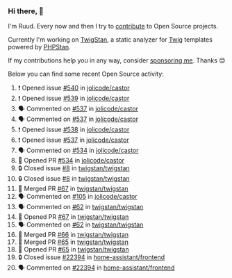 ### Hi there, 👋

I'm Ruud. Every now and then I try to [contribute](https://github.com/pulls?q=+is%3Apr+author%3Aruudk+archived%3Afalse+is%3Apublic+) to Open Source projects.

Currently I'm working on [TwigStan](https://github.com/twigstan), a static analyzer for [Twig](https://twig.symfony.com/) templates powered by [PHPStan](https://phpstan.org/).

If my contributions help you in any way, consider [sponsoring me](https://github.com/sponsors/ruudk). Thanks 😊

Below you can find some recent Open Source activity:

<!--START_SECTION:activity-->
1. ❗ Opened issue [#540](https://github.com/jolicode/castor/issues/540) in [jolicode/castor](https://github.com/jolicode/castor)
2. ❗ Opened issue [#539](https://github.com/jolicode/castor/issues/539) in [jolicode/castor](https://github.com/jolicode/castor)
3. 🗣 Commented on [#537](https://github.com/jolicode/castor/issues/537#issuecomment-2425747592) in [jolicode/castor](https://github.com/jolicode/castor)
4. 🗣 Commented on [#537](https://github.com/jolicode/castor/issues/537#issuecomment-2425737259) in [jolicode/castor](https://github.com/jolicode/castor)
5. ❗ Opened issue [#538](https://github.com/jolicode/castor/issues/538) in [jolicode/castor](https://github.com/jolicode/castor)
6. ❗ Opened issue [#537](https://github.com/jolicode/castor/issues/537) in [jolicode/castor](https://github.com/jolicode/castor)
7. 🗣 Commented on [#534](https://github.com/jolicode/castor/pull/534#issuecomment-2425716063) in [jolicode/castor](https://github.com/jolicode/castor)
8. 💪 Opened PR [#534](https://github.com/jolicode/castor/pull/534) in [jolicode/castor](https://github.com/jolicode/castor)
9. 🔒 Closed issue [#8](https://github.com/twigstan/twigstan/issues/8) in [twigstan/twigstan](https://github.com/twigstan/twigstan)
10. 🔒 Closed issue [#8](https://github.com/twigstan/twigstan/issues/8) in [twigstan/twigstan](https://github.com/twigstan/twigstan)
11. 🎉 Merged PR [#67](https://github.com/twigstan/twigstan/pull/67) in [twigstan/twigstan](https://github.com/twigstan/twigstan)
12. 🗣 Commented on [#105](https://github.com/jolicode/castor/issues/105#issuecomment-2424694008) in [jolicode/castor](https://github.com/jolicode/castor)
13. 🗣 Commented on [#62](https://github.com/twigstan/twigstan/issues/62#issuecomment-2424693036) in [twigstan/twigstan](https://github.com/twigstan/twigstan)
14. 💪 Opened PR [#67](https://github.com/twigstan/twigstan/pull/67) in [twigstan/twigstan](https://github.com/twigstan/twigstan)
15. 🗣 Commented on [#62](https://github.com/twigstan/twigstan/issues/62#issuecomment-2422641379) in [twigstan/twigstan](https://github.com/twigstan/twigstan)
16. 🎉 Merged PR [#66](https://github.com/twigstan/twigstan/pull/66) in [twigstan/twigstan](https://github.com/twigstan/twigstan)
17. 🎉 Merged PR [#65](https://github.com/twigstan/twigstan/pull/65) in [twigstan/twigstan](https://github.com/twigstan/twigstan)
18. 💪 Opened PR [#65](https://github.com/twigstan/twigstan/pull/65) in [twigstan/twigstan](https://github.com/twigstan/twigstan)
19. 🔒 Closed issue [#22394](https://github.com/home-assistant/frontend/issues/22394) in [home-assistant/frontend](https://github.com/home-assistant/frontend)
20. 🗣 Commented on [#22394](https://github.com/home-assistant/frontend/issues/22394#issuecomment-2421825859) in [home-assistant/frontend](https://github.com/home-assistant/frontend)
<!--END_SECTION:activity-->
